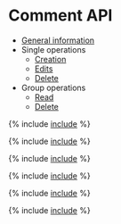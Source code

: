 # Comment API

* [General information](#about)
* Single operations
   * [Creation](#create)
   * [Edits](#update)
   * [Delete](#remove)
* Group operations
   * [Read](#get)
   * [Delete](#remove-feed)

{% include [include](../../../../_includes/datalens/internal/comments/common.md) %}

{% include [include](../../../../_includes/datalens/internal/comments/create.md) %}

{% include [include](../../../../_includes/datalens/internal/comments/edit.md) %}

{% include [include](../../../../_includes/datalens/internal/comments/remove.md) %}

{% include [include](../../../../_includes/datalens/internal/comments/read.md) %}

{% include [include](../../../../_includes/datalens/internal/comments/remove-by-feed.md) %}
